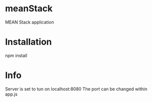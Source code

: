 # meanStack
MEAN Stack application

# Installation
npm install

# Info
Server is set to tun on localhost:8080
The port can be changed within app.js